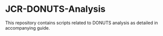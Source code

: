 # JCR-DONUTS-Analysis
This repository contains scripts related to DONUTS analysis as detailed in accompanying guide.
